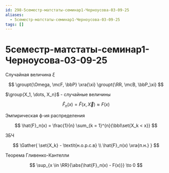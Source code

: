 ```yaml
---
id: 298-5семестр-матстаты-семинар1-Черноусова-03-09-25
aliases:
  - 5семестр-матстаты-семинар1-Черноусова-03-09-25
tags: []
---
```


# 5семестр-матстаты-семинар1-Черноусова-03-09-25

Случайная величина $\xi$

$$
\groupt{\Omega, \mcF, \bbP} \xra{\xi} \groupt{\RR, \mcB, \bbP_\xi}
$$

$\group{X_1, \dots, X_n}$ - случайные величины

$$
\hat{F}_n(x) = \hat{F}(x, \vec{X}) \approx F(x)
$$

Эмпирическая ф-ия распределения

$$
\hat{F}_n(x) = \frac{1}{n} \sum_{k = 1}^{n}{\bbI\set{X_k < x}}
$$

ЗБЧ

$$
\Gather{
\set{X_k} - \textit{н.о.р.с.в} \\
\hat{F}_n(x) \xra{п.н.} 
}
$$

Теорема Гливенко-Кантелли

$$
\sup_{x \in \RR}{\abs{\hat{F}_n(x) - F(x)}} \to 0
$$
